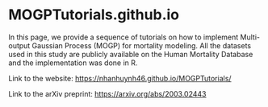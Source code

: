 # MOGPTutorials.github.io

In this page, we provide a sequence of tutorials on how to implement Multi-output Gaussian Process (MOGP) for mortality modeling. All the datasets used in this study are publicly available on the Human Mortality Database and the implementation was done in R. 

Link to the website: https://nhanhuynh46.github.io/MOGPTutorials/

Link to the arXiv preprint: https://arxiv.org/abs/2003.02443

